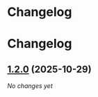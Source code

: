 # Changelog

# Changelog


## [1.2.0](https://github.com/ghaschel/commitzen-poc/compare/v1.1.0...v1.2.0) (2025-10-29)

*No changes yet*

